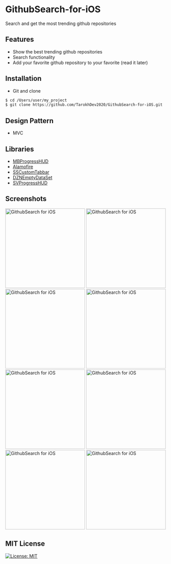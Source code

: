 # GithubSearch-for-iOS
Search and get the most trending github repositories

## Features
* Show the best trending github repositories
* Search functionality
* Add your favorite github repository to your favorite (read it later)

## Installation ##
* Git and clone <br/>
```bash
$ cd /Users/user/my_project
$ git clone https://github.com/TarokhDev2020/GithubSearch-for-iOS.git
```

## Design Pattern ##
* MVC

## Libraries ##
* [MBProgressHUD](https://github.com/jdg/MBProgressHUD)
* [Alamofire](https://github.com/Alamofire/Alamofire)
* [SSCustomTabbar](https://github.com/SimformSolutionsPvtLtd/SSCustomTabbar)
* [DZNEmptyDataSet](https://github.com/dzenbot/DZNEmptyDataSet)
* [SVProgressHUD](https://github.com/SVProgressHUD/SVProgressHUD)

## Screenshots ##
<img src="https://user-images.githubusercontent.com/72879576/96349052-f1ffcf00-10b9-11eb-8b9f-8c139add6dd5.png" alt="GithubSearch for iOS" width="250"/>
<img src="https://user-images.githubusercontent.com/72879576/96349062-004deb00-10ba-11eb-9d82-165692b0b188.png" alt="GithubSearch for iOS" width="250"/>
<img src="https://user-images.githubusercontent.com/72879576/96349073-0cd24380-10ba-11eb-83df-dd35a121438e.png" alt="GithubSearch for iOS" width="250"/>
<img src="https://user-images.githubusercontent.com/72879576/96349082-1e1b5000-10ba-11eb-9019-91d87fa7b664.png" alt="GithubSearch for iOS" width="250"/>
<img src="https://user-images.githubusercontent.com/72879576/96349098-2f645c80-10ba-11eb-8091-99456a5d18af.png" alt="GithubSearch for iOS" width="250"/>
<img src="https://user-images.githubusercontent.com/72879576/96349108-38552e00-10ba-11eb-89ee-0f8d5ed0af80.png" alt="GithubSearch for iOS" width="250"/>
<img src="https://user-images.githubusercontent.com/72879576/96349120-4dca5800-10ba-11eb-806f-e776002137a5.png" alt="GithubSearch for iOS" width="250"/>
<img src="https://user-images.githubusercontent.com/72879576/96349136-6a669000-10ba-11eb-8fee-07e2c43af422.png" alt="GithubSearch for iOS" width="250"/>

## MIT License ##
[![License: MIT](https://img.shields.io/badge/License-MIT-yellow.svg)](https://opensource.org/licenses/MIT)

